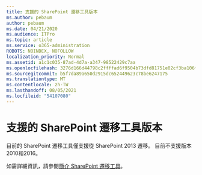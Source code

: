 ```yaml
---
title: 支援的 SharePoint 遷移工具版本
ms.author: pebaum
author: pebaum
ms.date: 04/21/2020
ms.audience: ITPro
ms.topic: article
ms.service: o365-administration
ROBOTS: NOINDEX, NOFOLLOW
localization_priority: Normal
ms.assetid: a1c1c035-87ad-4d7a-a347-98522429c7aa
ms.openlocfilehash: 3276d166d44798c2ffffad6f9504b73dfd81751e02cf3ba106ff6f89a9fc30b1
ms.sourcegitcommit: b5f7da89a650d2915dc652449623c78be6247175
ms.translationtype: MT
ms.contentlocale: zh-TW
ms.lasthandoff: 08/05/2021
ms.locfileid: "54107080"
---
```

# <a name="supported-version-of-the-sharepoint-migration-tool"></a>支援的 SharePoint 遷移工具版本



目前的 SharePoint 遷移工具僅支援從 SharePoint 2013 遷移。 目前不支援版本2010和2016。
  
如需詳細資訊，請參閱[簡介 SharePoint 遷移工具](https://go.microsoft.com/fwlink/?linkid=2044765&amp;clcid=0x409)。
  

